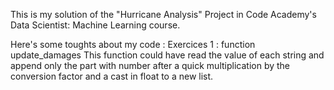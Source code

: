 This is my solution of the "Hurricane Analysis" Project in Code Academy's Data Scientist: Machine Learning course.

Here's some toughts about my code :
  Exercices 1 : function update_damages
    This function could have read the value of each string and append only the part with number
    after a quick multiplication by the conversion factor and a cast in float to a new list.
  
